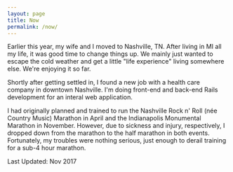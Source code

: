 ```yaml
---
layout: page
title: Now
permalink: /now/
---
```


Earlier this year, my wife and I moved to Nashville, TN. After living in MI all my life, it was good time to change things up. We mainly just wanted to escape the cold weather and get a little "life experience" living somewhere else. We're enjoying it so far.

Shortly after getting settled in, I found a new job with a health care company in downtown Nashville. I'm doing front-end and back-end Rails development for an interal web application.

I had originally planned and trained to run the Nashville Rock n' Roll (née Country Music) Marathon in April and the Indianapolis Monumental Marathon in November. However, due to sickness and injury, respectively, I dropped down from the marathon to the half marathon in both events. Fortunately, my troubles were nothing serious, just enough to derail training for a sub-4 hour marathon.

Last Updated: Nov 2017